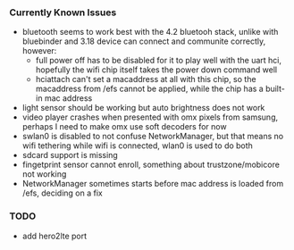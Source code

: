 ### Currently Known Issues
- bluetooth seems to work best with the 4.2 bluetooh stack, unlike with bluebinder and 3.18 device can connect and communite correctly, however:
	- full power off has to be disabled for it to play well with the uart hci, hopefully the wifi chip itself takes the power down command well
	- hciattach can't set a macaddress at all with this chip, so the macaddress from /efs cannot be applied, while the chip has a built-in mac address
- light sensor should be working but auto brightness does not work
- video player crashes when presented with omx pixels from samsung, perhaps I need to make omx use soft decoders for now
- swlan0 is disabled to not confuse NetworkManager, but that means no wifi tethering while wifi is connected, wlan0 is used to do both
- sdcard support is missing
- fingetprint sensor cannot enroll, something about trustzone/mobicore not working
- NetworkManager sometimes starts before mac address is loaded from /efs, deciding on a fix

### TODO
- add hero2lte port
